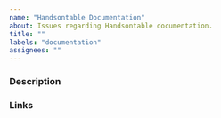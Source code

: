 ```yaml
---
name: "Handsontable Documentation"
about: Issues regarding Handsontable documentation.
title: ""
labels: "documentation"
assignees: ""
---
```


### Description
<!--- [mandatory] Describe the need, add pictures and code snippets, if applies-->

### Links
<!--- [mandatory] Add a link (or links) to the page that should be improved or contains a mistake -->
